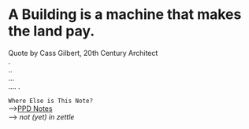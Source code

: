# A Building is a machine that makes the land pay. 

Quote by Cass Gilbert, 20th Century Architect  
.  
..  
...  
.... 
.  

`Where Else is This Note?`  
 -->[PPD Notes](https://github.com/SageGrey/exp-exp-exp/edit/main/improbabilityDrive/2_pblc-prvt-dvlpmnt.md)  
--> _not (yet) in zettle_ 
